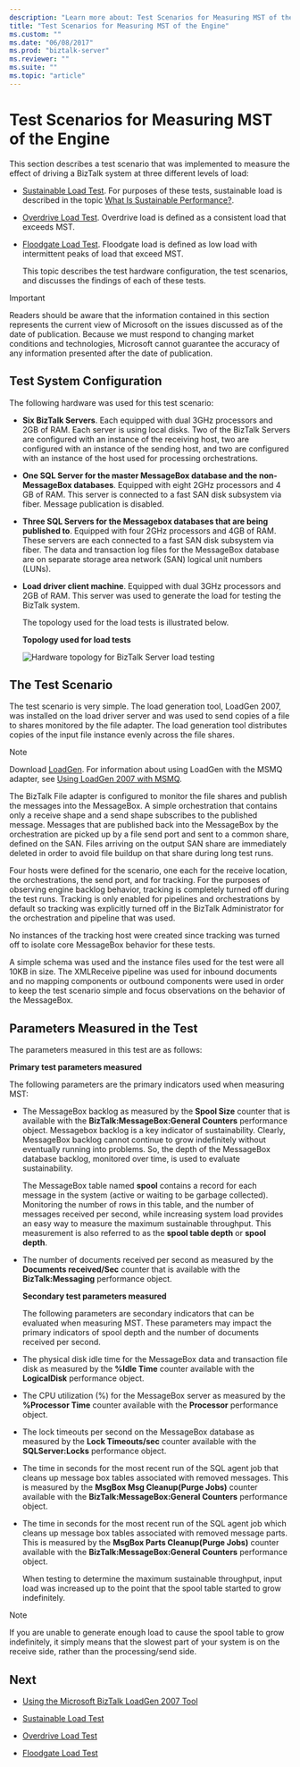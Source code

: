 ```yaml
---
description: "Learn more about: Test Scenarios for Measuring MST of the Engine"
title: "Test Scenarios for Measuring MST of the Engine"
ms.custom: ""
ms.date: "06/08/2017"
ms.prod: "biztalk-server"
ms.reviewer: ""
ms.suite: ""
ms.topic: "article"
---
```

# Test Scenarios for Measuring MST of the Engine
This section describes a test scenario that was implemented to measure the effect of driving a BizTalk system at three different levels of load:

- [Sustainable Load Test](../core/sustainable-load-test.md). For purposes of these tests, sustainable load is described in the topic [What Is Sustainable Performance?](../core/what-is-sustainable-performance.md).

- [Overdrive Load Test](../core/overdrive-load-test.md). Overdrive load is defined as a consistent load that exceeds MST.

- [Floodgate Load Test](../core/floodgate-load-test.md). Floodgate load is defined as low load with intermittent peaks of load that exceed MST.

  This topic describes the test hardware configuration, the test scenarios, and discusses the findings of each of these tests.

> [!IMPORTANT]
>  Readers should be aware that the information contained in this section represents the current view of Microsoft on the issues discussed as of the date of publication. Because we must respond to changing market conditions and technologies, Microsoft cannot guarantee the accuracy of any information presented after the date of publication.

## Test System Configuration
 The following hardware was used for this test scenario:

- **Six BizTalk Servers**. Each equipped with dual 3GHz processors and 2GB of RAM. Each server is using local disks. Two of the BizTalk Servers are configured with an instance of the receiving host, two are configured with an instance of the sending host, and two are configured with an instance of the host used for processing orchestrations.

- **One SQL Server for the master MessageBox database and the non-MessageBox databases**. Equipped with eight 2GHz processors and 4 GB of RAM. This server is connected to a fast SAN disk subsystem via fiber. Message publication is disabled.

- **Three SQL Servers for the Messagebox databases that are being published to**. Equipped with four 2GHz processors and 4GB of RAM. These servers are each connected to a fast SAN disk subsystem via fiber. The data and transaction log files for the MessageBox database are on separate storage area network (SAN) logical unit numbers (LUNs).

- **Load driver client machine**. Equipped with dual 3GHz processors and 2GB of RAM. This server was used to generate the load for testing the BizTalk system.

  The topology used for the load tests is illustrated below.

  **Topology used for load tests**

  ![Hardware topology for BizTalk Server load testing](../core/media/bts06-msttopology.gif "BTS06_MSTTopology")

## The Test Scenario
 The test scenario is very simple. The load generation tool, LoadGen 2007, was installed on the load driver server and was used to send copies of a file to shares monitored by the file adapter. The load generation tool distributes copies of the input file instance evenly across the file shares.

> [!NOTE]
>  Download [LoadGen](https://www.microsoft.com/download/details.aspx?id=14925). For information about using LoadGen with the MSMQ adapter, see [Using LoadGen 2007 with MSMQ](../core/using-loadgen-2007-with-msmq.md).

 The BizTalk File adapter is configured to monitor the file shares and publish the messages into the MessageBox. A simple orchestration that contains only a receive shape and a send shape subscribes to the published message. Messages that are published back into the MessageBox by the orchestration are picked up by a file send port and sent to a common share, defined on the SAN. Files arriving on the output SAN share are immediately deleted in order to avoid file buildup on that share during long test runs.

 Four hosts were defined for the scenario, one each for the receive location, the orchestrations, the send port, and for tracking. For the purposes of observing engine backlog behavior, tracking is completely turned off during the test runs. Tracking is only enabled for pipelines and orchestrations by default so tracking was explicitly turned off in the BizTalk Administrator for the orchestration and pipeline that was used.

 No instances of the tracking host were created since tracking was turned off to isolate core MessageBox behavior for these tests.

 A simple schema was used and the instance files used for the test were all 10KB in size. The XMLReceive pipeline was used for inbound documents and no mapping components or outbound components were used in order to keep the test scenario simple and focus observations on the behavior of the MessageBox.

## Parameters Measured in the Test
 The parameters measured in this test are as follows:

 **Primary test parameters measured**

 The following parameters are the primary indicators used when measuring MST:

- The MessageBox backlog as measured by the **Spool Size** counter that is available with the **BizTalk:MessageBox:General Counters** performance object. Messagebox backlog is a key indicator of sustainability. Clearly, MessageBox backlog cannot continue to grow indefinitely without eventually running into problems. So, the depth of the MessageBox database backlog, monitored over time, is used to evaluate sustainability.

   The MessageBox table named **spool** contains a record for each message in the system (active or waiting to be garbage collected). Monitoring the number of rows in this table, and the number of messages received per second, while increasing system load provides an easy way to measure the maximum sustainable throughput. This measurement is also referred to as the **spool table depth** or **spool depth**.

- The number of documents received per second as measured by the **Documents received/Sec** counter that is available with the **BizTalk:Messaging** performance object.

  **Secondary test parameters measured**

  The following parameters are secondary indicators that can be evaluated when measuring MST. These parameters may impact the primary indicators of spool depth and the number of documents received per second.

- The physical disk idle time for the MessageBox data and transaction file disk as measured by the **%Idle Time** counter available with the **LogicalDisk** performance object.

- The CPU utilization (%) for the MessageBox server as measured by the **%Processor Time** counter available with the **Processor** performance object.

- The lock timeouts per second on the MessageBox database as measured by the **Lock Timeouts/sec** counter available with the **SQLServer:Locks** performance object.

- The time in seconds for the most recent run of the SQL agent job that cleans up message box tables associated with removed messages. This is measured by the **MsgBox Msg Cleanup(Purge Jobs)** counter available with the **BizTalk:MessageBox:General Counters** performance object.

- The time in seconds for the most recent run of the SQL agent job which cleans up message box tables associated with removed message parts. This is measured by the **MsgBox Parts Cleanup(Purge Jobs)** counter available with the **BizTalk:MessageBox:General Counters** performance object.

  When testing to determine the maximum sustainable throughput, input load was increased up to the point that the spool table started to grow indefinitely.

> [!NOTE]
>  If you are unable to generate enough load to cause the spool table to grow indefinitely, it simply means that the slowest part of your system is on the receive side, rather than the processing/send side.


## Next

-   [Using the Microsoft BizTalk LoadGen 2007 Tool](../core/using-the-microsoft-biztalk-loadgen-2007-tool.md)

-   [Sustainable Load Test](../core/sustainable-load-test.md)

-   [Overdrive Load Test](../core/overdrive-load-test.md)

-   [Floodgate Load Test](../core/floodgate-load-test.md)
